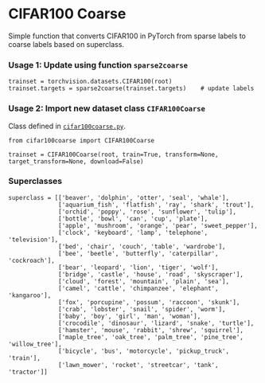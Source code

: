 # CIFAR100 Coarse
Simple function that converts CIFAR100 in PyTorch from sparse labels to coarse labels based on superclass. 

### Usage 1: Update using function `sparse2coarse`
```
trainset = torchvision.datasets.CIFAR100(root)
trainset.targets = sparse2coarse(trainset.targets)    # update labels 
```

### Usage 2: Import new dataset class `CIFAR100Coarse`
Class defined in [`cifar100coarse.py`](./cifar100coarse.py).

```
from cifar100coarse import CIFAR100Coarse

trainset = CIFAR100Coarse(root, train=True, transform=None, target_transform=None, download=False)
```

### Superclasses
```
superclass = [['beaver', 'dolphin', 'otter', 'seal', 'whale'],
              ['aquarium_fish', 'flatfish', 'ray', 'shark', 'trout'],
              ['orchid', 'poppy', 'rose', 'sunflower', 'tulip'],
              ['bottle', 'bowl', 'can', 'cup', 'plate'],
              ['apple', 'mushroom', 'orange', 'pear', 'sweet_pepper'],
              ['clock', 'keyboard', 'lamp', 'telephone', 'television'],
              ['bed', 'chair', 'couch', 'table', 'wardrobe'],
              ['bee', 'beetle', 'butterfly', 'caterpillar', 'cockroach'],
              ['bear', 'leopard', 'lion', 'tiger', 'wolf'],
              ['bridge', 'castle', 'house', 'road', 'skyscraper'],
              ['cloud', 'forest', 'mountain', 'plain', 'sea'],
              ['camel', 'cattle', 'chimpanzee', 'elephant', 'kangaroo'],
              ['fox', 'porcupine', 'possum', 'raccoon', 'skunk'],
              ['crab', 'lobster', 'snail', 'spider', 'worm'],
              ['baby', 'boy', 'girl', 'man', 'woman'],
              ['crocodile', 'dinosaur', 'lizard', 'snake', 'turtle'],
              ['hamster', 'mouse', 'rabbit', 'shrew', 'squirrel'],
              ['maple_tree', 'oak_tree', 'palm_tree', 'pine_tree', 'willow_tree'],
              ['bicycle', 'bus', 'motorcycle', 'pickup_truck', 'train'],
              ['lawn_mower', 'rocket', 'streetcar', 'tank', 'tractor']]
```
